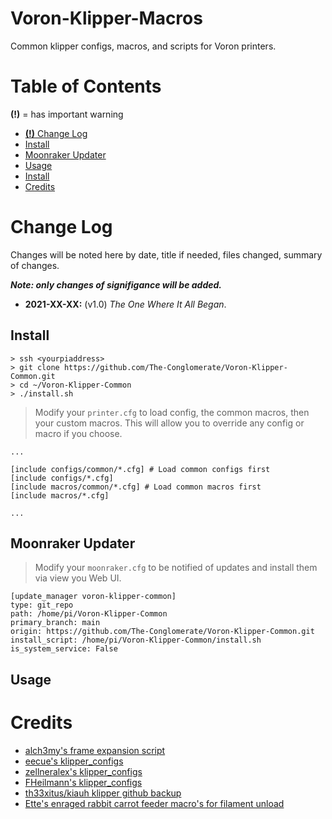 # Voron-Klipper-Macros

Common klipper configs, macros, and scripts for Voron printers.

# Table of Contents
**(!)** = has important warning
- [**(!)** Change Log](#change-log)
- [Install](#install)
- [Moonraker Updater](#moonraker-updater)
- [Usage](#usage)
- [Install](#install)
- [Credits](#credits)

# Change Log

Changes will be noted here by date, title if needed, files changed, summary of changes.

_**Note: only changes of signifigance will be added.**_

- **2021-XX-XX:** (v1.0) _The One Where It All Began_.


## Install

```
> ssh <yourpiaddress>
> git clone https://github.com/The-Conglomerate/Voron-Klipper-Common.git
> cd ~/Voron-Klipper-Common
> ./install.sh
```

> Modify your `printer.cfg` to load config, the common macros, then your custom macros. This will allow you to override any config or macro if you choose.

```
...

[include configs/common/*.cfg] # Load common configs first
[include configs/*.cfg]
[include macros/common/*.cfg] # Load common macros first
[include macros/*.cfg]

...
```

## Moonraker Updater
> Modify your `moonraker.cfg` to be notified of updates and install them via view you Web UI.

```
[update_manager voron-klipper-common]
type: git_repo
path: /home/pi/Voron-Klipper-Common
primary_branch: main
origin: https://github.com/The-Conglomerate/Voron-Klipper-Common.git
install_script: /home/pi/Voron-Klipper-Common/install.sh
is_system_service: False
```

## Usage



# Credits

* [alch3my's frame expansion script](https://github.com/Klipper3d/klipper/pull/4157)
* [eecue's klipper_configs](https://github.com/eecue/klippper-config)
* [zellneralex's klipper_configs](https://github.com/zellneralex/klipper_config)
* [FHeilmann's klipper_configs](https://github.com/FHeilmann/klipper_config/)
* [th33xitus/kiauh klipper github backup](https://github.com/th33xitus/kiauh/wiki/How-to-autocommit-config-changes-to-github%3F)
* [Ette's enraged rabbit carrot feeder macro's for filament unload](https://github.com/EtteGit/EnragedRabbitProject)
